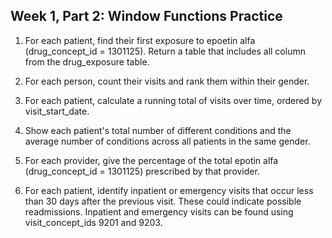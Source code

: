 ## Week 1, Part 2: Window Functions Practice

1. For each patient, find their first exposure to epoetin alfa (drug_concept_id = 1301125). Return a table that includes all column from the drug_exposure table.

2. For each person, count their visits and rank them within their gender.

3. For each patient, calculate a running total of visits over time, ordered by visit_start_date.

4. Show each patient's total number of different conditions and the average number of conditions across all patients in the same gender.

5. For each provider, give the percentage of the total epotin alfa (drug_concept_id = 1301125) prescribed by that provider. 

6. For each patient, identify inpatient or emergency visits that occur less than 30 days after the previous visit. These could indicate possible readmissions. Inpatient and emergency visits can be found using visit_concept_ids 9201 and 9203. 